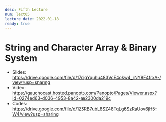 ```yaml
---
desc: Fifth Lecture
num: lect05
lecture_date: 2022-01-18
ready: true
---
```


# String and Character Array & Binary System

* Slides: <https://drive.google.com/file/d/17pjqYquhu483VcE4okw4_rNY8F4frxA-/view?usp=sharing>
* Video: <https://gauchocast.hosted.panopto.com/Panopto/Pages/Viewer.aspx?id=0274ed63-d036-4953-8a42-ae2300da219c>
* Codes: <https://drive.google.com/file/d/1ZSRB7ubL8SZ48TqLg6SzRaUov6jH5-W4/view?usp=sharing>



